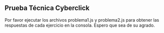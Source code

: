 ## Prueba Técnica Cyberclick

Por favor ejecutar los archivos problema1.js y problema2.js para obtener las respuestas de cada ejercicio en la consola. Espero que sea de su agrado.
